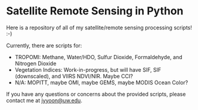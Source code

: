 # Satellite Remote Sensing in Python

Here is a repository of all of my satellite/remote sensing processing scripts! :-)

Currently, there are scripts for:

- TROPOMI: Methane, Water/HDO, Sulfur Dioxide, Formaldehyde, and Nitrogen Dioxide
- Vegetation Indices: Work-in-progress, but will have SIF, SIF (downscaled), and VIIRS NDVI/NIR. Maybe CCI?
- N/A: MOPITT, maybe OMI, maybe GEMS, maybe MODIS Ocean Color? 

If you have any questions or concerns about the provided scripts, please contact me at jyyoon@uw.edu.
